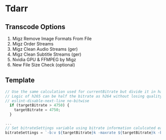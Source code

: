 # Tdarr

## Transcode Options
1. Migz Remove Image Formats From File
2. Migz Order Streams
3. Migz Clean Audio Streams (ger)
4. Migz Clean Subtitle Streams (ger)
5. Nvidia GPU & FFMPEG by Migz
6. New File Size Check (optional)

## Template
``` javascript
// Use the same calculation used for currentBitrate but divide it in half to get targetBitrate.
// Logic of h265 can be half the bitrate as h264 without losing quality.
// eslint-disable-next-line no-bitwise
  if (targetBitrate > 4750) {
    targetBitrate = 4750;
  }

...
// Set bitrateSettings variable using bitrate information calulcated earlier.
bitrateSettings = `-b:v ${targetBitrate}k -maxrate ${targetBitrate}k -bufsize ${targetBitrate}k`;
```
